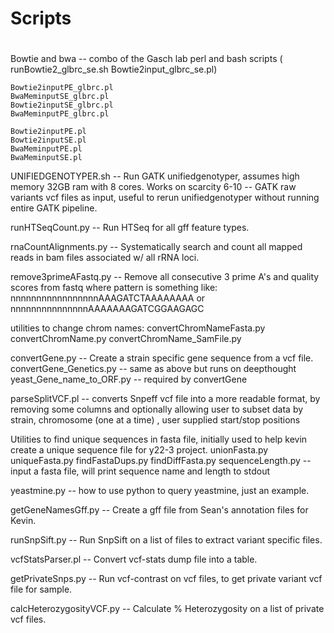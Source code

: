# Scripts 
# 

Bowtie and bwa -- combo of the Gasch lab perl and bash scripts
		 ( runBowtie2_glbrc_se.sh Bowtie2input_glbrc_se.pl)

	Bowtie2inputPE_glbrc.pl
	BwaMeminputSE_glbrc.pl
	Bowtie2inputSE_glbrc.pl
	BwaMeminputPE_glbrc.pl
	
	Bowtie2inputPE.pl
	Bowtie2inputSE.pl
	BwaMeminputPE.pl
	BwaMeminputSE.pl

UNIFIEDGENOTYPER.sh -- Run GATK unifiedgenotyper, assumes high memory 32GB ram with 8 cores.
	Works on scarcity 6-10
	-- GATK raw variants vcf files as input, useful to rerun unifiedgenotyper without
	running entire GATK pipeline.

runHTSeqCount.py -- Run HTSeq for all gff feature types.

rnaCountAlignments.py -- Systematically search and count all mapped reads in bam files
                         associated w/ all rRNA loci.


remove3primeAFastq.py -- Remove all consecutive 3 prime A's and quality scores from fastq
          where pattern is something like:
          nnnnnnnnnnnnnnnnnAAAGATCTAAAAAAAA 
		or
          nnnnnnnnnnnnnnnAAAAAAAGATCGGAAGAGC

utilities to change chrom names:
convertChromNameFasta.py
convertChromName.py
convertChromName_SamFile.py

convertGene.py -- Create a strain specific gene sequence from a vcf file.
convertGene_Genetics.py -- same as above but runs on deepthought
	yeast_Gene_name_to_ORF.py -- required by convertGene
 	

parseSplitVCF.pl -- converts Snpeff vcf file into a more readable format, 
	   by removing some columns and optionally allowing user to subset
 	   data by strain, chromosome (one at a time) , user supplied start/stop positions

Utilities to find unique sequences in fasta file, initially used to help kevin 
create a unique sequence file for y22-3 project.
unionFasta.py
uniqueFasta.py
findFastaDups.py
findDiffFasta.py
sequenceLength.py -- input a fasta file, will print sequence name and length to stdout

yeastmine.py  -- how to use python to query yeastmine, just an example.

getGeneNamesGff.py --  Create a gff file from Sean's annotation files for Kevin.

runSnpSift.py  -- Run SnpSift on a list of files to extract variant specific files.

vcfStatsParser.pl -- Convert vcf-stats dump file into a table.

getPrivateSnps.py -- Run vcf-contrast on vcf files, to get private variant vcf file for sample.

calcHeterozygosityVCF.py -- Calculate % Heterozygosity on a list of private vcf files.
